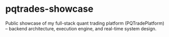 # pqtrades-showcase
Public showcase of my full-stack quant trading platform (PQTradePlatform) – backend architecture, execution engine, and real-time system design.
